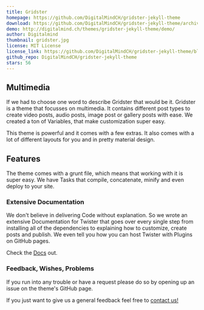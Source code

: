 ```yaml
---
title: Gridster
homepage: https://github.com/DigitalMindCH/gridster-jekyll-theme
download: https://github.com/DigitalMindCH/gridster-jekyll-theme/archive/master.zip
demo: http://digitalmind.ch/themes/gridster-jekyll-theme/demo/
author: Digitalmind
thumbnail: gridster.jpg
license: MIT License
license_link: https://github.com/DigitalMindCH/gridster-jekyll-theme/blob/master/LICENCE
github_repo: DigitalMindCH/gridster-jekyll-theme
stars: 56
---
```


## Multimedia

If we had to choose one word to describe Gridster that would be it.
Gridster is a theme that focusses on multimedia. It contains different
post types to create video posts, audio posts, image post or gallery
posts with ease. We created a ton of Variables, that make customization
super easy.

This theme is powerful and it comes with a few extras. It also comes
with a lot of different layouts for you and in pretty material design.

## Features

The theme comes with a grunt file, which means that working with it is
super easy. We have Tasks that compile, concatenate, minify and even
deploy to your site.

### Extensive Documentation

We don't believe in delivering Code without explanation. So we wrote an
extensive Documentation for Twister that goes over every single step
from installing all of the dependencies to explaining how to customize,
create posts and publish. We even tell you how you can host Twister
with Plugins on GitHub pages.

Check the [Docs](http://gridster.digitalmind.ch/documentation/) out.

### Feedback, Wishes, Problems

If you run into any trouble or have a request please do so by opening
up an issue on the theme's GitHub page.

If you just want to give us a general feedback feel free to
[contact us!](http://digitalmind.ch/contact/)
